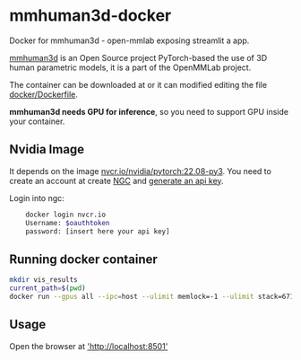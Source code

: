 # mmhuman3d-docker

Docker for mmhuman3d - open-mmlab exposing streamlit a app. 

[mmhuman3d](https://github.com/open-mmlab/mmhuman3d) is an Open Source project PyTorch-based the use of 3D human parametric models, it is a part of the OpenMMLab project.

The container can be downloaded at []() or it can modified editing the file [docker/Dockerfile](docker/Dockerfile). 

**mmhuman3d needs GPU for inference**, so you need to support GPU inside your container. 

## Nvidia Image 
It depends on the image [nvcr.io/nvidia/pytorch:22.08-py3](https://docs.nvidia.com/deeplearning/frameworks/pytorch-release-notes/rel_22-08.html#rel_22-08). You need to create an account at create [NGC](https://ngc.nvidia.com/signin) and [generate an api key](https://ngc.nvidia.com/setup/api-key).  

Login into ngc: 

```bash
	docker login nvcr.io
	Username: $oauthtoken
	password: [insert here your api key]
```

## Running docker container 
```bash 
mkdir vis_results
current_path=$(pwd)
docker run --gpus all --ipc=host --ulimit memlock=-1 --ulimit stack=67108864 -it --rm -v $current_path/vis_results:/workspace/mmhuman3d/vis_results -p 8501:8501 nvcr.io/nvidia/pytorch:22.08-py3_mmhuman3d
```

## Usage 
Open the browser at ['http://localhost:8501'](http://localhost:8501) 